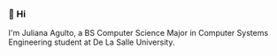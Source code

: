 ### 👋 Hi

I'm Juliana Agulto, a BS Computer Science Major in Computer Systems Engineering student at De La Salle University.
